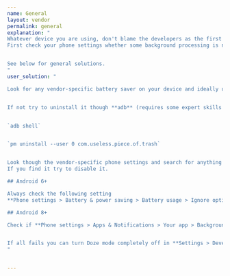 ```yaml
---
name: General
layout: vendor
permalink: general
explanation: "
Whatever device you are using, don't blame the developers as the first thing when something goes wrong.
First check your phone settings whether some background processing is not restricted on your device.


See below for general solutions.
"
user_solution: "

Look for any vendor-specific battery saver on your device and ideally uninstall if possible, disable if possible.


If not try to uninstall it though **adb** (requires some expert skills though):


`adb shell`


`pm uninstall --user 0 com.useless.piece.of.trash`


Look though the vendor-specific phone settings and search for anything related to battery optimization or background processing.
If you find it try to disable it.

## Android 6+

Always check the following setting
**Phone settings > Battery & power saving > Battery usage > Ignore optimizations > Turn on** to ignore battery optimization for your app.

## Android 8+

Check if **Phone settings > Apps & Notifications > Your app > Background restrictions** or **Background limits** are not enabled for the app.


If all fails you can turn Doze mode completely off in **Settings > Developer options**. (If you don't know how to enable developer options, Google should help.)
"


---
```

